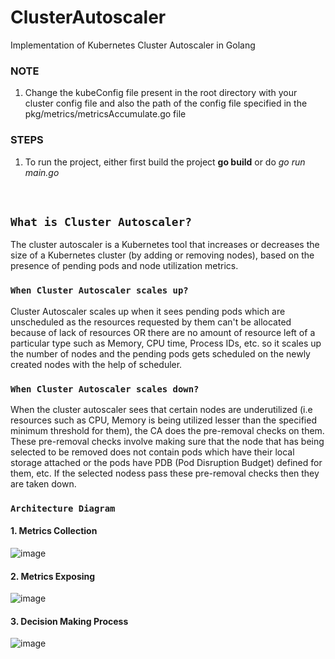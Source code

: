 # ClusterAutoscaler
Implementation of Kubernetes Cluster Autoscaler in Golang
### NOTE
1. Change the kubeConfig file present in the root directory with your cluster config file and also the path of the config file specified in the pkg/metrics/metricsAccumulate.go file

### STEPS
1. To run the project, either first build the project **go build** or do *go run main.go*
<br />

## ```What is Cluster Autoscaler?```
The cluster autoscaler is a Kubernetes tool that increases or decreases the size of a Kubernetes cluster (by adding or removing nodes), based on the presence of pending pods and node utilization metrics.

### ```When Cluster Autoscaler scales up?```
Cluster Autoscaler scales up when it sees pending pods which are unscheduled as the resources requested by them can't be allocated because of lack of resources OR there are no amount of resource left of a particular type such as Memory, CPU time, Process IDs, etc. so it scales up the number of nodes and the pending pods gets scheduled on the newly created nodes with the help of scheduler.

### ```When Cluster Autoscaler scales down?```
When the cluster autoscaler sees that certain nodes are underutilized (i.e resources such as CPU, Memory is being utilized lesser than the specified minimum threshold for them), the CA does the pre-removal checks on them. These pre-removal checks involve making sure that the node that has being selected to be removed does not contain pods which have their local storage attached or the pods have PDB (Pod Disruption Budget) defined for them, etc. If the selected nodess pass these pre-removal checks then they are taken down. 

### ```Architecture Diagram```
#### 1. Metrics Collection
![image](https://user-images.githubusercontent.com/48388639/114090511-29b33b00-98d5-11eb-8e0e-ead61a5a28bd.png)
<br />
#### 2. Metrics Exposing
![image](https://user-images.githubusercontent.com/48388639/114090716-6a12b900-98d5-11eb-9d4e-e35c8c6bbec7.png)
#### 3. Decision Making Process 
![image](https://user-images.githubusercontent.com/48388639/121774729-62a3b080-cba1-11eb-88f2-b9766d3cc6b0.png)

